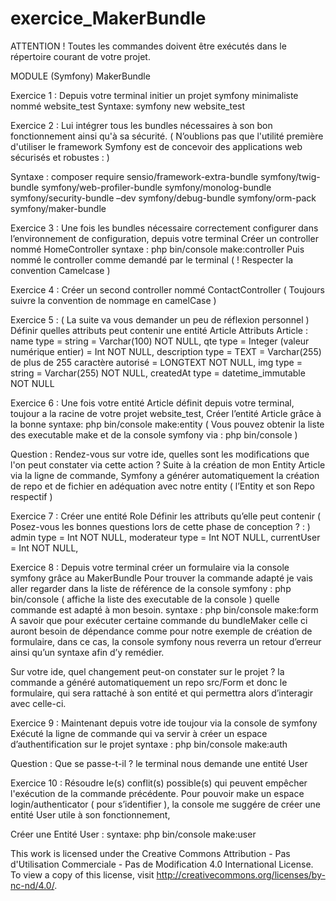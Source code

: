 # exercice_MakerBundle
ATTENTION !
Toutes les commandes doivent être exécutés 
dans le répertoire courant de votre projet. 

MODULE
(Symfony)
MakerBundle

Exercice 1 : 
Depuis votre terminal initier un projet symfony minimaliste nommé website_test
Syntaxe:
symfony new website_test

Exercice 2 : 
Lui intégrer  tous les bundles nécessaires à son bon fonctionnement ainsi qu'à sa sécurité.
( N’oublions pas que l'utilité première d'utiliser le framework Symfony est de concevoir des applications web sécurisés et robustes : )

Syntaxe :
composer require sensio/framework-extra-bundle symfony/twig-bundle symfony/web-profiler-bundle symfony/monolog-bundle symfony/security-bundle –dev symfony/debug-bundle symfony/orm-pack 
symfony/maker-bundle

Exercice 3 :
Une fois les bundles nécessaire correctement configurer dans l’environnement de configuration,
 depuis votre terminal
Créer un controller nommé HomeController 
syntaxe :
php bin/console make:controller
Puis nommé le controller comme demandé par le terminal
( ! Respecter la convention Camelcase )

Exercice 4 :
Créer un second controller nommé ContactController 
( Toujours suivre la convention de nommage en camelCase )

Exercice 5 :
( La suite va vous demander un peu de réflexion personnel )
Définir quelles attributs peut contenir une entité Article
Attributs Article :
name type = string = Varchar(100) NOT NULL,
qte type = Integer (valeur numérique entier) = Int NOT NULL,
description type = TEXT = Varchar(255) de plus de 255 caractère autorisé = LONGTEXT NOT NULL,
img type = string = Varchar(255) NOT NULL,
createdAt type = datetime_immutable NOT NULL

Exercice 6 :
Une fois votre entité Article définit depuis votre terminal, toujour a la racine de votre projet website_test,
Créer l’entité Article grâce à la bonne 
syntaxe:
php bin/console make:entity
( Vous pouvez obtenir la liste des executable make et de la console symfony via : php bin/console )

Question :
Rendez-vous sur votre ide, quelles sont les modifications que l'on peut constater via cette action ?
Suite à la création de mon Entity Article via la ligne de commande, Symfony a générer automatiquement la création de repo et de fichier en adéquation avec notre entity ( l’Entity et son Repo respectif )

Exercice 7 :
Créer une entité Role
Définir les attributs qu’elle peut contenir
( Posez-vous les bonnes questions lors de cette phase de conception ? : )
admin type = Int NOT NULL,
moderateur type = Int NOT NULL,
currentUser = Int NOT NULL,

Exercice 8 :
Depuis votre terminal créer un formulaire via la console symfony grâce au MakerBundle
Pour trouver la commande adapté je vais aller regarder dans la liste de référence de la console symfony :
php bin/console ( affiche la liste des executable de la console )
quelle commande est adapté à mon besoin.
syntaxe : php bin/console make:form
A savoir que pour exécuter certaine commande du bundleMaker 
celle ci auront besoin de dépendance comme pour notre exemple de création de formulaire,
dans ce cas, la console symfony nous reverra un retour d’erreur ainsi qu’un syntaxe afin d’y remédier.


Sur votre ide, quel changement peut-on constater sur le projet ?
la commande a généré automatiquement un repo src/Form et donc le formulaire,
qui sera rattaché à son entité et qui permettra alors d’interagir avec celle-ci.

Exercice 9 :
Maintenant depuis votre ide toujour via la console de symfony
 Exécuté la ligne de commande qui va servir à créer un espace d’authentification sur le projet
syntaxe :
php bin/console make:auth
 
Question : 
Que se passe-t-il ?
le terminal nous demande une entité User

Exercice 10 :
Résoudre le(s) conflit(s) possible(s) qui peuvent empêcher l'exécution de la commande précédente.
Pour pouvoir make un espace login/authenticator ( pour s’identifier ),
la console me suggére de créer une entité User utile à son fonctionnement,

Créer une Entité User :
syntaxe:
php bin/console make:user

This work is licensed under the Creative Commons Attribution - Pas d'Utilisation Commerciale - Pas de Modification 4.0 International License. To view a copy of this license, visit
http://creativecommons.org/licenses/by-nc-nd/4.0/.
